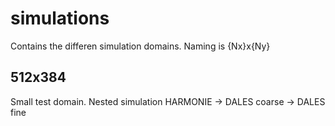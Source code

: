 # simulations
Contains the differen simulation domains. Naming is {Nx}x{Ny}

## 512x384
Small test domain. Nested simulation HARMONIE -> DALES coarse -> DALES fine
